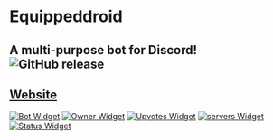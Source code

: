 # Equippeddroid
A multi-purpose bot for Discord!
![GitHub release](https://img.shields.io/github/release/discordies/Equippeddroid.svg)
-
[Website](https://bot.hernikplays.cz)
-

[![Bot Widget](https://discordbots.org/api/widget/470989648747954176.svg?topcolor=7FFFC5)](https://discordbots.org/bot/470989648747954176) [![Owner Widget](https://discordbots.org/api/widget/owner/470989648747954176.svg?leftcolor=7289DA)](https://discordbots.org/bot/470989648747954176) [![Upvotes Widget](https://discordbots.org/api/widget/upvotes/470989648747954176.svg?leftcolor=7289DA)](https://discordbots.org/bot/470989648747954176) [![servers Widget](https://discordbots.org/api/widget/servers/470989648747954176.svg?leftcolor=7289DA)](https://discordbots.org/bot/470989648747954176) [![Status Widget](https://discordbots.org/api/widget/status/470989648747954176.svg?leftcolor=7289DA)](https://discordbots.org/bot/470989648747954176) 

